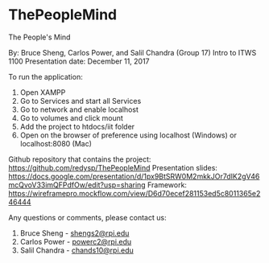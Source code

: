 # ThePeopleMind
The People's Mind

By: Bruce Sheng, Carlos Power, and Salil Chandra (Group 17)
Intro to ITWS 1100
Presentation date: December 11, 2017

To run the application:
1. Open XAMPP
2. Go to Services and start all Services
3. Go to network and enable localhost
4. Go to volumes and click mount
5. Add the project to htdocs/iit folder
6. Open on the browser of preference using localhost (Windows) or localhost:8080 (Mac)

Github repository that contains the project: https://github.com/redysp/ThePeopleMind
Presentation slides: https://docs.google.com/presentation/d/1px9BtSRW0M2mkkJOr7dIK2gV46mcQvoV33imQFPdfOw/edit?usp=sharing
Framework: https://wireframepro.mockflow.com/view/D6d70ecef281153ed5c8011365e246444

Any questions or comments, please contact us:
1. Bruce Sheng - shengs2@rpi.edu
2. Carlos Power - powerc2@rpi.edu
3. Salil Chandra - chands10@rpi.edu 
